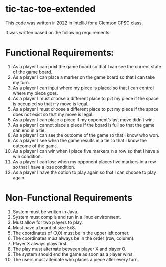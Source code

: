 # tic-tac-toe-extended

This code was written in 2022 in IntelliJ for a Clemson CPSC class.

It was written based on the following requirements.

# Functional Requirements:
1. As a player I can print the game board so that I can see the current state of the game board.
2. As a player I can place a marker on the game board so that I can take my turn.
3. As a player I can input where my piece is placed so that I can control where my piece goes.
4. As a player I must choose a different place to put my piece if the space is occupied so that my 
move is legal.
5. As a player I must choose a different place to put my piece if the space does not exist so that my 
move is legal.
6. As a player I can place a piece if my opponent’s last move didn’t win.
7. As a player I cannot place a piece if the board is full so that the game can end in a tie.
8. As a player I can see the outcome of the game so that I know who won.
9. As a player I see when the game results in a tie so that I know the outcome of the game.
10. As a player I can win when I place five markers in a row so that I have a win condition.
11. As a player I can lose when my opponent places five markers in a row so that I have a lose 
condition.
12. As a player I have the option to play again so that I can choose to play again.
# Non-Functional Requirements
1. System must be written in Java.
2. System must compile and run in a linux environment.
3. Must allow for two players to play.
4. Must have a board of size 5x8.
5. The coordinates of (0,0) must be in the upper left corner.
6. The coordinates must always be in the order (row, column).
7. Player X always plays first.
8. The play must alternate between player X and player O.
9. The system should end the game as soon as a player wins.
10. The users must alternate who places a piece after every turn.
